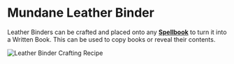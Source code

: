 # Mundane Leather Binder

Leather Binders can be crafted and placed onto any **[Spellbook](spellbook.md)**
to turn it into a Written Book.
This can be used to copy books or reveal their contents.

![Leather Binder Crafting Recipe](https://cdn.modrinth.com/data/JyJgaOrk/images/8f58de26bf8a76ceb6ef0f59629e7f1e79e24e51.png)